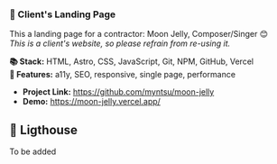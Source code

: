 ﻿### 💼 Client's Landing Page

This a landing page for a contractor: Moon Jelly, Composer/Singer 😊   
*This is a client's website, so please refrain from re-using it.* 

**📚 Stack:** HTML, Astro, CSS, JavaScript, Git, NPM, GitHub, Vercel  
**🎀 Features:** a11y, SEO, responsive, single page, performance

- **Project Link:** https://github.com/myntsu/moon-jelly
- **Demo:** https://moon-jelly.vercel.app/

## 🌇 Ligthouse

To be added